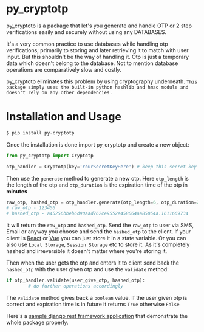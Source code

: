 py_cryptotp
===========

py_cryptotp is a package that let's you generate and handle OTP or 2 step verifications easily and securely without using any DATABASES. 

It's a very common practice to use databases while handling otp verifications; primarily to storing and later retrieving it to match with user input. But this shouldn't be the way of handling it. Otp is just a temporary data which doesn't belong to the database. Not to mention database operations are comparatively slow and costly.

py_cryptotp eliminates this problem by using cryptography underneath. `This package simply uses the built-in python hashlib and hmac module and doesn't rely on any other dependencies. ` 



# Installation and Usage


```python
$ pip install py-cryptotp
```

Once the installation is done import py_cryptotp and create a new object:

```python
from py_cryptotp import Cryptotp

otp_handler = Cryptotp(key='YourSecretKeyHere') # keep this secret key secure
```

Then use the `generate` method to generate a new otp. Here `otp_length` is the length of the otp and `otp_duration` is the expiration time of the otp in **minutes**
```python
raw_otp, hashed_otp = otp_handler.generate(otp_length=6, otp_duration=2)
# raw_otp - 123456
# hashed_otp - a45256bbeb6d90aad762ce9552e458064aa85054a.1611669734
``` 
It will return the `raw_otp` and `hashed_otp`. Send the `raw_otp` to user via SMS, Email or anyway you choose and send the `hashed_otp` to the client. If your client is [React](https://reactjs.org) or [Vue](https://vuejs.org) you can just store it in a state variable. Or you can also use `Local Storage`, `Session Storage` etc to store it. As it's completely hashed and irreversible it doesn't matter where you're storing it.

Then when the user gets the otp and enters it to client send back the `hashed_otp` with the user given otp and use the `validate` method:
```python
if otp_handler.validate(user_give_otp, hashed_otp):
        # do further operations accordingly 
```
The `validate` method gives back a `boolean` value. If the user given otp is correct and expiration time is in future it returns `True` otherwise `False`

Here's a [sample django rest framework application](https://github.com/shamimferdous/py_cryptotp-djangorf-demo) that demonstrate the whole package properly.
